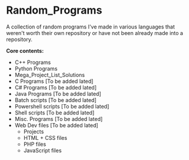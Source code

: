 Random_Programs
===============

A collection of random programs I've made in various languages that weren't worth their own repository
or have not been already made into a repository.


<strong>Core contents:</strong>


* C++ Programs
* Python Programs
* Mega_Project_List_Solutions
* C Programs [To be added lated]
* C# Programs [To be added lated]
* Java Programs [To be added lated]
* Batch scripts [To be added lated]
* Powershell scripts [To be added lated]
* Shell scripts [To be added lated]
* Misc. Programs [To be added lated]
* Web Dev files [To be added lated]
     - Projects
     - HTML + CSS files
     - PHP files
     - JavaScript files 
